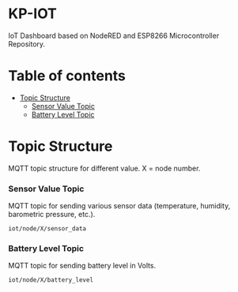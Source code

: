 # KP-IOT
IoT Dashboard based on NodeRED and ESP8266 Microcontroller Repository.
# Table of contents
- [Topic Structure](#topic)
    - [Sensor Value Topic](#sensorValue)
    - [Battery Level Topic](#batteryLevel)

# Topic Structure <a name="topic"></a>
MQTT topic structure for different value.
X = node number.

### Sensor Value Topic  <a name="sensorValue"></a>
MQTT topic for sending various sensor data (temperature, humidity, barometric pressure, etc.).
```
iot/node/X/sensor_data
```
### Battery Level Topic  <a name="batteryLevel"></a>
MQTT topic for sending battery level in Volts.
```
iot/node/X/battery_level
```
